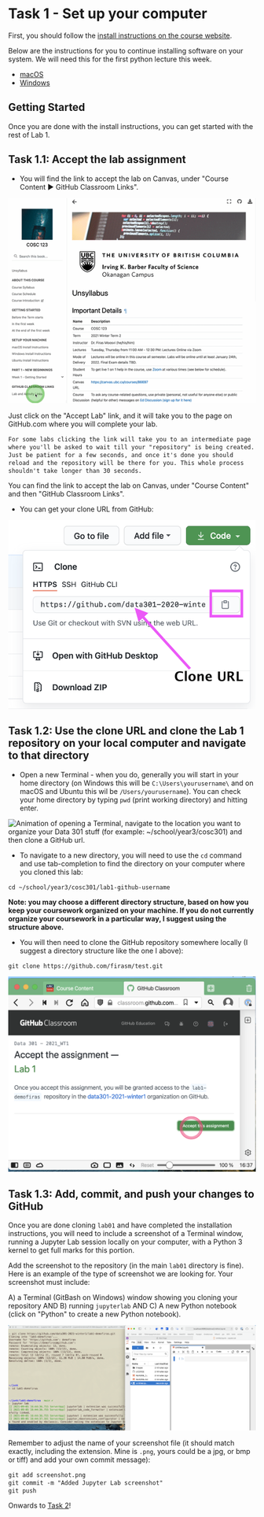# Task 1 - Set up your computer

First, you should follow the [install instructions on the course website](https://firas.moosvi.com/courses/cosc301/2022_WT1/notes/setup/stack.html#).

Below are the instructions for you to continue installing software on your system. We will need this for the first python lecture this week.

- [macOS](https://firas.moosvi.com/courses/cosc301/2022_WT1/notes/setup/install_ds_stack_mac.html)
- [Windows](https://firas.moosvi.com/courses/cosc301/2022_WT1/notes/setup/install_ds_stack_windows.html)

## Getting Started

Once you are done with the install instructions, you can get started with the rest of Lab 1.

## Task 1.1: Accept the lab assignment

- You will find the link to accept the lab on Canvas, under "Course Content ▶ GitHub Classroom Links".

![Animated gif showing you where to find your lab links on Canvas, "Course Content ▶ Lab"](images/accept_activities.gif)

Just click on the "Accept Lab" link, and it will take you to the page on GitHub.com where you will complete your lab.

```{important}
For some labs clicking the link will take you to an intermediate page where you'll be asked to wait till your "repository" is being created. Just be patient for a few seconds, and once it's done you should reload and the repository will be there for you. This whole process shouldn't take longer than 30 seconds.
```
You can find the link to accept the lab on Canvas, under "Course Content" and then "GitHub Classroom Links".

- You can get your clone URL from GitHub:

![](images/cloneURL.png)

## Task 1.2: Use the clone URL and clone the Lab 1 repository on your local computer and navigate to that directory

- Open a new Terminal - when you do, generally you will start in your home directory (on Windows this will be `C:\Users\yourusername\` and on macOS and Ubuntu this wil be `/Users/yourusername`). You can check your home directory by typing `pwd` (print working directory) and hitting enter.

![Animation of opening a Terminal, navigate to the location you want to organize your Data 301 stuff (for example: `~/school/year3/cosc301`) and then clone a GitHub url.](images/navigating.gif)

- To navigate to a new directory, you will need to use the `cd` command and use tab-completion to find the directory on your computer where you cloned this lab:

```
cd ~/school/year3/cosc301/lab1-github-username
```
**Note: you may choose a different directory structure, based on how you keep your coursework organized on your machine. If you do not currently organize your coursework in a particular way, I suggest using the structure above.**

- You will then need to clone the GitHub repository somewhere locally (I suggest a directory structure like the one I above):

```
git clone https://github.com/firasm/test.git
```

![](images/lab_accept.png)

## Task 1.3: Add, commit, and push your changes to GitHub

Once you are done cloning `lab01` and have completed the installation instructions, you will need to include a screenshot of a Terminal window, running a Jupyter Lab session locally on your computer, with a Python 3 kernel to get full marks for this portion.

Add the screenshot to the repository (in the main `lab01` directory is fine).
Here is an example of the type of screenshot we are looking for.
Your screenshot must include:

A) a Terminal (GitBash on Windows) window showing you cloning your repository AND
B) running `jupyterlab` AND 
C) A new Python notebook (click on "Python" to create a new Python notebook).

![](images/terminal_clone.png)

Remember to adjust the name of your screenshot file (it should match exactly, including the extension.
Mine is `.png`, yours could be a jpg, or bmp or tiff) and add your own commit message):

```
git add screenshot.png
git commit -m "Added Jupyter Lab screenshot"
git push
```

Onwards to [Task 2](./Task2.md)!
